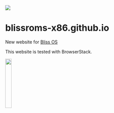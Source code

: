 <img src="https://i.imgur.com/0GnrwaU.png">

# blissroms-x86.github.io
New website for [Bliss OS](https://www.blissos.org)












This website is tested with BrowserStack.

<img src="https://bstacksupport.zendesk.com/attachments/token/xOAbso67D0wIju4PyV3EplIZl/?name=browserstack-logo-600x315.png" width="20%" height="20%">

